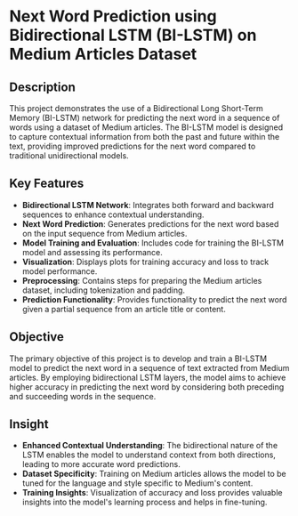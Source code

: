 # Next Word Prediction using Bidirectional LSTM (BI-LSTM) on Medium Articles Dataset

## Description
This project demonstrates the use of a Bidirectional Long Short-Term Memory (BI-LSTM) network for predicting the next word in a sequence of words using a dataset of Medium articles. The BI-LSTM model is designed to capture contextual information from both the past and future within the text, providing improved predictions for the next word compared to traditional unidirectional models.

## Key Features
- **Bidirectional LSTM Network**: Integrates both forward and backward sequences to enhance contextual understanding.
- **Next Word Prediction**: Generates predictions for the next word based on the input sequence from Medium articles.
- **Model Training and Evaluation**: Includes code for training the BI-LSTM model and assessing its performance.
- **Visualization**: Displays plots for training accuracy and loss to track model performance.
- **Preprocessing**: Contains steps for preparing the Medium articles dataset, including tokenization and padding.
- **Prediction Functionality**: Provides functionality to predict the next word given a partial sequence from an article title or content.

## Objective
The primary objective of this project is to develop and train a BI-LSTM model to predict the next word in a sequence of text extracted from Medium articles. By employing bidirectional LSTM layers, the model aims to achieve higher accuracy in predicting the next word by considering both preceding and succeeding words in the sequence.

## Insight
- **Enhanced Contextual Understanding**: The bidirectional nature of the LSTM enables the model to understand context from both directions, leading to more accurate word predictions.
- **Dataset Specificity**: Training on Medium articles allows the model to be tuned for the language and style specific to Medium's content.
- **Training Insights**: Visualization of accuracy and loss provides valuable insights into the model's learning process and helps in fine-tuning.
